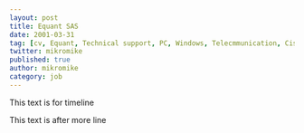 ```yaml
---
layout: post
title: Equant SAS
date: 2001-03-31
tag: [cv, Equant, Technical support, PC, Windows, Telecmmunication, Cisco]
twitter: mikromike
published: true
author: mikromike
category: job
---
```

This text is for timeline


<!--more-->
This text is after more line
